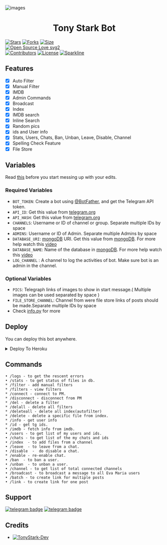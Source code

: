 ![images](https://user-images.githubusercontent.com/110729541/185217349-845fbfbf-3e0e-4aa5-9b65-babca19f7770.jpeg)

<h1 align="center">
  <b>Tony Stark Bot</b>
</h1>

[![Stars](https://img.shields.io/github/stars/PROFESSOR-9/TonyStark-Robot?style=flat-square&color=yellow)](https://github.com/PROFESSOR-9/TonyStark-Robot/stargazers)
[![Forks](https://img.shields.io/github/forks/PROFESSOR-9/TonyStark-Robot?style=flat-square&color=orange)](https://github.com/PROFESSOR-9/TonyStark-Robot/fork)
[![Size](https://img.shields.io/github/repo-size/PROFESSOR-9/TonyStark-Robot?style=flat-square&color=green)](https://github.com/PROFESSOR-9/TonyStark-Robot/)   
[![Open Source Love svg2](https://badges.frapsoft.com/os/v2/open-source.svg?v=103)](https://github.com/PROFESSOR-9/TonyStark-Robot)   
[![Contributors](https://img.shields.io/github/contributors/PROFESSOR-9/TonyStark-Robot?style=flat-square&color=green)](https://github.com/PROFESSOR-9/TonyStark-Robot/graphs/contributors)
[![License](https://img.shields.io/badge/License-AGPL-blue)](https://github.com/PROFESSOR-9/TonyStark-Robot/blob/main/LICENSE)
[![Sparkline](https://stars.medv.io/PROFESSOR-9/TonyStark-Robot.svg)](https://stars.medv.io/PROFESSOR-9/TonyStark-Robot)

## Features

- [x] Auto Filter
- [x] Manual Filter
- [x] IMDB
- [x] Admin Commands
- [x] Broadcast
- [x] Index
- [x] IMDB search
- [x] Inline Search
- [x] Random pics
- [x] ids and User info 
- [x] Stats, Users, Chats, Ban, Unban, Leave, Disable, Channel
- [x] Spelling Check Feature
- [x] File Store

## Variables

Read [this](https://telegram.dog/TeamEvamaria/12) before you start messing up with your edits.

### Required Variables

* `BOT_TOKEN`: Create a bot using [@BotFather](https://telegram.dog/BotFather), and get the Telegram API token.
* `API_ID`: Get this value from [telegram.org](https://my.telegram.org/apps)
* `API_HASH`: Get this value from [telegram.org](https://my.telegram.org/apps)
* `CHANNELS`: Username or ID of channel or group. Separate multiple IDs by space
* `ADMINS`: Username or ID of Admin. Separate multiple Admins by space
* `DATABASE_URI`: [mongoDB](https://www.mongodb.com) URI. Get this value from [mongoDB](https://www.mongodb.com). For more help watch this [video](https://youtu.be/1G1XwEOnxxo)
* `DATABASE_NAME`: Name of the database in [mongoDB](https://www.mongodb.com). For more help watch this [video](https://youtu.be/1G1XwEOnxxo)
* `LOG_CHANNEL` : A channel to log the activities of bot. Make sure bot is an admin in the channel.

### Optional Variables
* `PICS`: Telegraph links of images to show in start message.( Multiple images can be used separated by space )
* `FILE_STORE_CHANNEL`: Channel from were file store links of posts should be made.Separate multiple IDs by space
* Check [info.py](https://github.com/EvamariaTG/evamaria/blob/master/info.py) for more

## Deploy
You can deploy this bot anywhere.

<details><summary>Deploy To Heroku</summary>
<p>
<br>
<a href="https://heroku.com/deploy?template=https://github.com/PROFESSOR-9/TonyStark-Robot">
  <img src="https://www.herokucdn.com/deploy/button.svg" alt="Deploy">
</a>
</p>
</details>

## Commands
```
• /logs - to get the rescent errors
• /stats - to get status of files in db.
* /filter - add manual filters
* /filters - view filters
* /connect - connect to PM.
* /disconnect - disconnect from PM
* /del - delete a filter
* /delall - delete all filters
* /deleteall - delete all index(autofilter)
* /delete - delete a specific file from index.
* /info - get user info
* /id - get tg ids.
* /imdb - fetch info from imdb.
• /users - to get list of my users and ids.
• /chats - to get list of the my chats and ids 
• /index  - to add files from a channel
• /leave  - to leave from a chat.
• /disable  -  do disable a chat.
* /enable - re-enable chat.
• /ban  - to ban a user.
• /unban  - to unban a user.
• /channel - to get list of total connected channels
• /broadcast - to broadcast a message to all Eva Maria users
• /batch - to create link for multiple posts
• /link - to create link for one post
```
## Support
[![telegram badge](https://img.shields.io/badge/Telegram-Group-30302f?style=flat&logo=telegram)]( )
[![telegram badge](https://img.shields.io/badge/Telegram-Channel-30302f?style=flat&logo=telegram)]( )

## Credits 
* [![TonyStark-Dev](https://img.shields.io/static/v1?label=TonyStark-Robot&message=devs&color=critical)](https://t.me/hellodragan)
```
